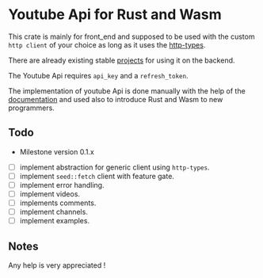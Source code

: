 # Youtube Api for Rust and Wasm

This crate is mainly for front_end  and supposed to be used with the custom `http client` of your choice as long as it uses the [http-types](https://docs.rs/http-types/2.11.0/http_types/). 

There are already existing stable [projects](https://github.com/Byron/google-apis-rs) for using it on the backend.

The Youtube Api requires `api_key` and a `refresh_token`.

The implementation of youtube Api is done manually with the help of the [documentation](https://developers.google.com/youtube/v3/docs) and used also to introduce Rust and Wasm to new programmers.

## Todo 

- Milestone version 0.1.x
    
- [ ] implement abstraction for generic client using `http-types`.
- [ ] implement `seed::fetch` client with feature gate.
- [ ] implement error handling.
- [ ] implement videos.
- [ ] implements comments.
- [ ] implement channels.
- [ ] implement examples.

## Notes

Any help is very appreciated !
